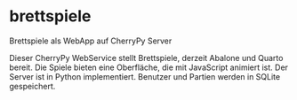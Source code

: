 # brettspiele
Brettspiele als WebApp auf CherryPy Server

Dieser CherryPy WebService stellt Brettspiele, derzeit Abalone und Quarto bereit.
Die Spiele bieten eine Oberfläche, die mit JavaScript animiert ist.
Der Server ist in Python implementiert. Benutzer und Partien werden in SQLite gespeichert.
